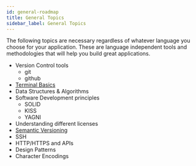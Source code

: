 ```yaml
---
id: general-roadmap
title: General Topics
sidebar_label: General Topics
---
```


The following topics are necessary regardless of whatever language you choose for your application. These are language independent tools and methodologies that will help you build great applications.

  - Version Control tools
    - git
    - github
  - [Terminal Basics](./references/terminal-basics.md)
  - Data Structures & Algorithms
  - Software Development principles
    - SOLID
    - KISS
    - YAGNI
  - Understanding different licenses
  - [Semantic Versioning](./references/semantic-versioning.md)
  - SSH
  - HTTP/HTTPS and APIs
  - Design Patterns
  - Character Encodings
